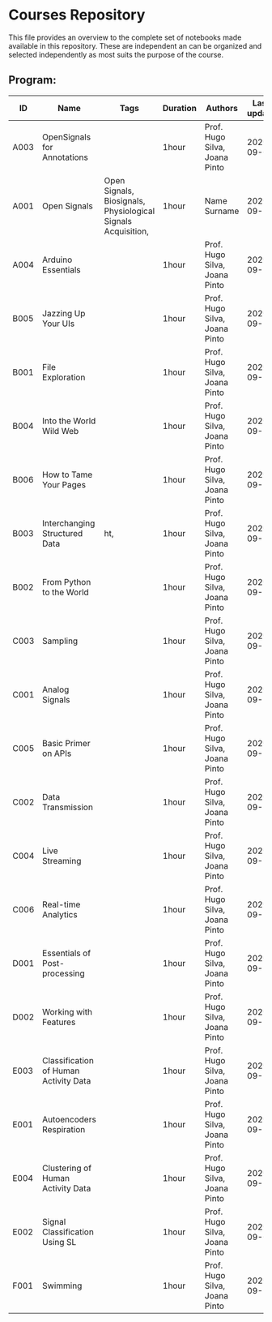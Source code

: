 # Courses Repository 
 This file provides an overview to the complete set of notebooks made available in this repository. These are independent an can be organized and selected independently as most suits the purpose of the course. 

 ## Program:  
ID | Name | Tags | Duration | Authors | Last update 
--- | --- | --- | --- | --- | --- 
A003 |  OpenSignals for Annotations | |1hour|Prof. Hugo Silva, Joana Pinto|2020-09-07|
A001 |  Open Signals | Open Signals, Biosignals, Physiological Signals Acquisition,|1hour| Name Surname|2020-09-23|
A004 |  Arduino Essentials | |1hour|Prof. Hugo Silva, Joana Pinto|2020-09-18|
B005 |  Jazzing Up Your UIs  | |1hour|Prof. Hugo Silva, Joana Pinto|2020-09-18|
B001 |  File Exploration | |1hour|Prof. Hugo Silva, Joana Pinto|2020-09-18|
B004 |  Into the World Wild Web | |1hour|Prof. Hugo Silva, Joana Pinto|2020-09-18|
B006 |  How to Tame Your Pages | |1hour|Prof. Hugo Silva, Joana Pinto|2020-09-18|
B003 |  Interchanging Structured Data | ht,|1hour|Prof. Hugo Silva, Joana Pinto|2020-09-18|
B002 |  From Python to the World | |1hour|Prof. Hugo Silva, Joana Pinto|2020-09-18|
C003 |  Sampling | |1hour|Prof. Hugo Silva, Joana Pinto|2020-09-18|
C001 |  Analog Signals | |1hour|Prof. Hugo Silva, Joana Pinto|2020-09-18|
C005 |  Basic Primer on APIs | |1hour|Prof. Hugo Silva, Joana Pinto|2020-09-18|
C002 |  Data Transmission | |1hour|Prof. Hugo Silva, Joana Pinto|2020-09-18|
C004 |  Live Streaming | |1hour|Prof. Hugo Silva, Joana Pinto|2020-09-18|
C006 |   Real-time Analytics | |1hour|Prof. Hugo Silva, Joana Pinto|2020-09-18|
D001 |  Essentials of Post-processing | |1hour|Prof. Hugo Silva, Joana Pinto|2020-09-18|
D002 |  Working with Features | |1hour|Prof. Hugo Silva, Joana Pinto|2020-09-18|
E003 |  Classification of Human Activity Data | |1hour|Prof. Hugo Silva, Joana Pinto|2020-09-18|
E001 |  Autoencoders Respiration | |1hour|Prof. Hugo Silva, Joana Pinto|2020-09-18|
E004 |  Clustering of Human Activity Data | |1hour|Prof. Hugo Silva, Joana Pinto|2020-09-18|
E002 |  Signal Classification Using SL | |1hour|Prof. Hugo Silva, Joana Pinto|2020-09-07|
F001 |  Swimming | |1hour|Prof. Hugo Silva, Joana Pinto|2020-09-18|
